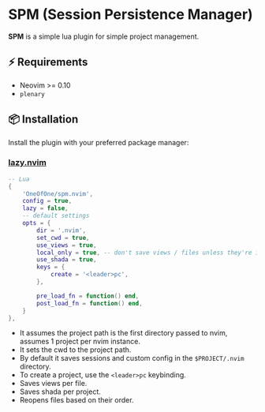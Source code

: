 # SPM (Session Persistence Manager)

**SPM** is a simple lua plugin for simple project management.

## ⚡️ Requirements

- Neovim >= 0.10
- `plenary`

## 📦 Installation

Install the plugin with your preferred package manager:

### [lazy.nvim](https://github.com/folke/lazy.nvim)

```lua
-- Lua
{
	'OneOfOne/spm.nvim',
	config = true,
	lazy = false,
	-- default settings
	opts = {
		dir = '.nvim',
		set_cwd = true,
		use_views = true,
		local_only = true, -- don't save views / files unless they're in the project
		use_shada = true,
		keys = {
			create = '<leader>pc',
		},

		pre_load_fn = function() end,
		post_load_fn = function() end,
	}
},
```

- It assumes the project path is the first directory passed to nvim, assumes 1 project per nvim instance.
- It sets the cwd to the project path.
- By default it saves sessions and custom config in the `$PROJECT/.nvim` directory.
- To create a project, use the `<leader>pc` keybinding.
- Saves views per file.
- Saves shada per project.
- Reopens files based on their order.
